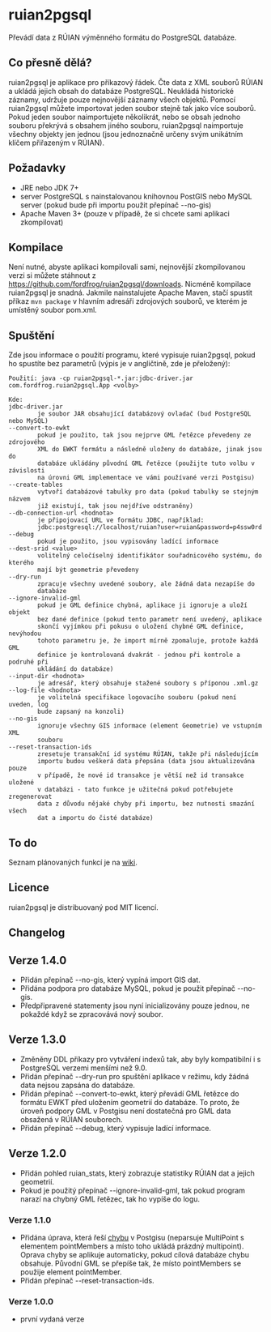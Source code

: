 # ruian2pgsql

Převádí data z RÚIAN výměnného formátu do PostgreSQL databáze.

## Co přesně dělá?

ruian2pgsql je aplikace pro příkazový řádek. Čte data z XML souborů RÚIAN a
ukládá jejich obsah do databáze PostgreSQL. Neukládá historické záznamy, udržuje
pouze nejnovější záznamy všech objektů. Pomocí ruian2pgsql můžete importovat
jeden soubor stejně tak jako více souborů. Pokud jeden soubor naimportujete
několikrát, nebo se obsah jednoho souboru překrývá s obsahem jiného souboru,
ruian2pgsql naimportuje všechny objekty jen jednou (jsou jednoznačně určeny svým
unikátním klíčem přiřazeným v RÚIAN).

## Požadavky

* JRE nebo JDK 7+
* server PostgreSQL s nainstalovanou knihovnou PostGIS nebo MySQL server (pokud
  bude při importu použit přepínač --no-gis)
* Apache Maven 3+ (pouze v případě, že si chcete sami aplikaci zkompilovat)

## Kompilace

Není nutné, abyste aplikaci kompilovali sami, nejnovější zkompilovanou verzi si
můžete stáhnout z https://github.com/fordfrog/ruian2pgsql/downloads. Nicméně
kompilace ruian2pgsql je snadná. Jakmile nainstalujete Apache Maven, stačí
spustit příkaz `mvn package` v hlavním adresáři zdrojových souborů, ve kterém je
umístěný soubor pom.xml.

## Spuštění

Zde jsou informace o použití programu, které vypisuje ruian2pgsql, pokud ho
spustíte bez parametrů (výpis je v angličtině, zde je přeložený):

    Použití: java -cp ruian2pgsql-*.jar:jdbc-driver.jar com.fordfrog.ruian2pgsql.App <volby>

    Kde:
    jdbc-driver.jar
            je soubor JAR obsahující databázový ovladač (bud PostgreSQL nebo MySQL)
    --convert-to-ewkt
            pokud je použito, tak jsou nejprve GML řetězce převedeny ze zdrojového
            XML do EWKT formátu a následně uloženy do databáze, jinak jsou do
            databáze ukládány původní GML řetězce (použijte tuto volbu v závislosti
            na úrovni GML implementace ve vámi používané verzi Postgisu)
    --create-tables
            vytvoří databázové tabulky pro data (pokud tabulky se stejným názvem
            již existují, tak jsou nejdříve odstraněny)
    --db-connection-url <hodnota>
            je připojovací URL ve formátu JDBC, například:
            jdbc:postgresql://localhost/ruian?user=ruian&password=p4ssw0rd
    --debug
            pokud je použito, jsou vypisovány ladící informace
    --dest-srid <value>
            volitelný celočíselný identifikátor souřadnicového systému, do kterého
            mají být geometrie převedeny
    --dry-run
            zpracuje všechny uvedené soubory, ale žádná data nezapíše do
            databáze
    --ignore-invalid-gml
            pokud je GML definice chybná, aplikace ji ignoruje a uloží objekt
            bez dané definice (pokud tento parametr není uvedený, aplikace
            skončí vyjímkou při pokusu o uložení chybné GML definice, nevýhodou
            tohoto parametru je, že import mírně zpomaluje, protože každá GML
            definice je kontrolovaná dvakrát - jednou při kontrole a podruhé při
            ukládání do databáze)
    --input-dir <hodnota>
            je adresář, který obsahuje stažené soubory s příponou .xml.gz
    --log-file <hodnota>
            je volitelná specifikace logovacího souboru (pokud není uveden, log
            bude zapsaný na konzoli)
    --no-gis
            ignoruje všechny GIS informace (element Geometrie) ve vstupním XML
            souboru
    --reset-transaction-ids
            zresetuje transakční id systému RÚIAN, takže při následujícím
            importu budou veškerá data přepsána (data jsou aktualizována pouze
            v případě, že nové id transakce je větší než id transakce uložené
            v databázi - tato funkce je užitečná pokud potřebujete zregenerovat
            data z důvodu nějaké chyby při importu, bez nutnosti smazání všech
            dat a importu do čisté databáze)

## To do

Seznam plánovaných funkcí je na [wiki](https://github.com/fordfrog/ruian2pgsql/wiki).

## Licence

ruian2pgsql je distribuovaný pod MIT licencí.

## Changelog

## Verze 1.4.0

* Přidán přepínač --no-gis, který vypíná import GIS dat.
* Přidána podpora pro databáze MySQL, pokud je použit přepínač --no-gis.
* Předpřipravené statementy jsou nyní inicializovány pouze jednou, ne pokaždé
  když se zpracovává nový soubor.

## Verze 1.3.0

* Změněny DDL příkazy pro vytváření indexů tak, aby byly kompatibilní i s
  PostgreSQL verzemi menšími než 9.0.
* Přidán přepínač --dry-run pro spuštění aplikace v režimu, kdy žádná data
  nejsou zapsána do databáze.
* Přidán přepínač --convert-to-ewkt, který převádí GML řetězce do formátu EWKT
  před uložením geometrií do databáze. To proto, že úroveň podpory GML v
  Postgisu není dostatečná pro GML data obsažená v RÚIAN souborech.
* Přidán přepínač --debug, který vypisuje ladící informace.

## Verze 1.2.0

* Přidán pohled ruian_stats, který zobrazuje statistiky RÚIAN dat a jejich
  geometrií.
* Pokud je použitý přepínač --ignore-invalid-gml, tak pokud program narazí na
  chybný GML řetězec, tak ho vypíše do logu.

### Verze 1.1.0

* Přidána úprava, která řeší [chybu](http://trac.osgeo.org/postgis/ticket/1928)
  v Postgisu (neparsuje MultiPoint s elementem pointMembers a místo toho ukládá
  prázdný multipoint). Oprava chyby se aplikuje automaticky, pokud cílová
  databáze chybu obsahuje. Původní GML se přepíše tak, že místo pointMembers se
  použije element pointMember.
* Přidán přepínač --reset-transaction-ids.

### Verze 1.0.0

* první vydaná verze
